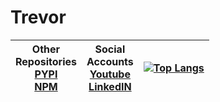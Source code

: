 # Trevor

| Other </br> Repositories </br> [PYPI](https://pypi.org/user/trevor256/) </br> [NPM](https://www.npmjs.com/~trevor256)  | Social </br> Accounts </br> [Youtube](https://www.youtube.com/channel/UC7U47K09nNH-KX7-v4bd-kw) </br> [LinkedIN](https://www.linkedin.com/feed/) | [![Top Langs](https://github-readme-stats.vercel.app/api/top-langs/?username=trevor256&layout=compact&theme=dark&hide_border=true)](https://github.com/anuraghazra/github-readme-stats)  |
| ------------- | ------------- | ------------- |
